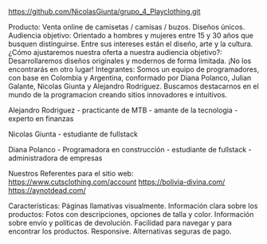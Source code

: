https://github.com/NicolasGiunta/grupo_4_Playclothing.git

Producto: Venta online de camisetas / camisas / buzos. Diseños únicos.
Audiencia objetivo: Orientado a hombres y mujeres entre 15 y 30 años que busquen distinguirse. Entre sus intereses están el diseño, arte y la cultura.
¿Cómo ajustaremos nuestra oferta a nuestra audiencia objetivo?: Desarrollaremos diseños originales y modernos de forma limitada. ¡No los encontrarás en otro lugar!
Integrantes:
Somos un equipo de programadores, con base en Colombia y Argentina, conformado por Diana Polanco, Julian Galante, Nicolas Giunta y Alejandro Rodriguez. Buscamos destacarnos en el mundo de la programacion creando sitios innovadores e intuitivos.


Alejandro Rodriguez - practicante de MTB - amante de la tecnologia - experto en finanzas

Nicolas Giunta - estudiante de fullstack

Diana Polanco - Programadora en construcción - estudiante de fullstack - administradora de empresas

Nuestros Referentes para el sitio web:
https://www.cutsclothing.com/account
https://bolivia-divina.com/
https://aynotdead.com/

Características:
   Páginas llamativas visualmente. 
   Información clara sobre los productos: Fotos con descripciones, opciones de talla y color. Información sobre envío y políticas de devolución.
   Facilidad para navegar y para encontrar los productos.
   Responsive.
   Alternativas seguras de pago.


 